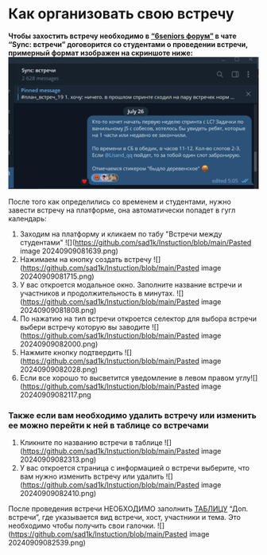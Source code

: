 # Как организовать свою встречу

**Чтобы захостить встречу необходимо в [“6seniors форум”](https://t.me/sixseniors_forum) в чате “Sync: встречи” договорится со студентами о проведении встречи, примерный формат изображен на скриншоте ниже:**
![](https://github.com/sad1k/Instuction/blob/main/Pasted%20image%2020240909081222.png)

После того как определились со временем и студентами, нужно завести встречу на платформе, она автоматически попадет в гугл календарь:
1) Заходим на платформу и кликаем по табу "Встречи между студентами"
![](https://github.com/sad1k/Instuction/blob/main/Pasted image 20240909081639.png)
2) Нажимаем на кнопку создать встречу
   ![](https://github.com/sad1k/Instuction/blob/main/Pasted image 20240909081715.png)
3) У вас откроется модальное окно. Заполните название встречи и участников и продолжительность в минутах.
   ![](https://github.com/sad1k/Instuction/blob/main/Pasted image 20240909081808.png)
4) По нажатию на тип встречи откроется селектор для выбора встречи выбери встречу которую вы заводите
![](https://github.com/sad1k/Instuction/blob/main/Pasted image 20240909082000.png)
5) Нажмите кнопку подтвердить
   ![](https://github.com/sad1k/Instuction/blob/main/Pasted image 20240909082028.png)
6) Если все хорошо то высветится уведомление в левом правом углу![](https://github.com/sad1k/Instuction/blob/main/Pasted image 20240909082117.png

### Также если вам необходимо удалить встречу или изменить ее можно перейти к ней в таблице со встречами
1) Кликните по названию встречи в таблице
![](https://github.com/sad1k/Instuction/blob/main/Pasted image 20240909082313.png)
2) У вас откроется страница с информацией о встречи выберите, что вам нужно изменить встречу или удалить
![](https://github.com/sad1k/Instuction/blob/main/Pasted image 20240909082410.png)

После проведения встречи НЕОБХОДИМО заполнить [ТАБЛИЦУ](https://docs.google.com/spreadsheets/d/1glsNm6TBWLS1z2O0vnukydNKmYqjd6Kr3-YF5yncZXk/edit#gid=1312251827) “Доп. встречи”, где указывается вид встречи, хост, участники и тема. Это необходимо чтобы получить свои галочки.
![](https://github.com/sad1k/Instuction/blob/main/Pasted image 20240909082539.png)
